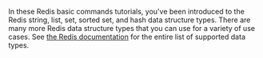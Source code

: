 In these Redis basic commands tutorials, you've been introduced to the Redis string, list, set, sorted set, and hash data structure types.
There are many more Redis data structure types that you can use for a variety of use cases. See [the Redis documentation](https://redis.io/docs/data-types) for the entire list of supported data types.
